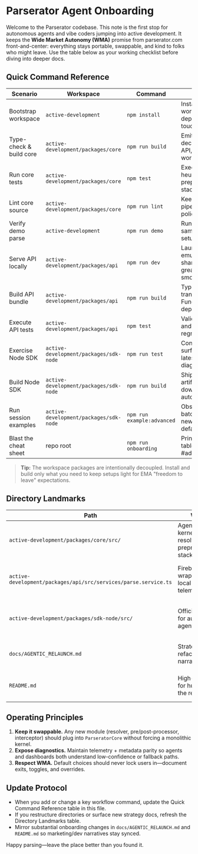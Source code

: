 # Parserator Agent Onboarding

Welcome to the Parserator codebase. This note is the first stop for autonomous agents and vibe coders jumping into active development. It keeps the **Wide Market Autonomy (WMA)** promise from parserator.com front-and-center: everything stays portable, swappable, and kind to folks who might leave. Use the table below as your working checklist before diving into deeper docs.

## Quick Command Reference
| Scenario | Workspace | Command | Purpose |
| --- | --- | --- | --- |
| Bootstrap workspace | `active-development` | `npm install` | Install repo + workspace dependencies before touching packages. |
| Type-check & build core | `active-development/packages/core` | `npm run build` | Emit the compiled JS + declarations that fuel API, SDK, and agent workflows. |
| Run core tests | `active-development/packages/core` | `npm test` | Execute unit specs for heuristics, resolvers, preprocess/postprocess stacks. |
| Lint core source | `active-development/packages/core` | `npm run lint` | Keep the agent-first pipeline readable and policy-compliant. |
| Verify demo parse | `active-development` | `npm run demo` | Run the ParseratorCore sample to confirm local setup. |
| Serve API locally | `active-development/packages/api` | `npm run dev` | Launch Firebase emulators with the shared core wired in—great for end-to-end smoke tests. |
| Build API bundle | `active-development/packages/api` | `npm run build` | Type-check and transpile Cloud Functions before deployment. |
| Execute API tests | `active-development/packages/api` | `npm test` | Validate service wiring and ParseService regressions. |
| Exercise Node SDK | `active-development/packages/sdk-node` | `npm run test` | Confirm the published surface reflects the latest metadata & diagnostics. |
| Build Node SDK | `active-development/packages/sdk-node` | `npm run build` | Ship distributable artifacts for downstream automation. |
| Run session examples | `active-development/packages/sdk-node` | `npm run example:advanced` | Observe session + batch helpers with the newest heuristic defaults. |
| Blast the cheat sheet | repo root | `npm run onboarding` | Print the CLI onboarding table and reminder to #add-this-to-memory. |

> **Tip:** The workspace packages are intentionally decoupled. Install and build only what you need to keep setups light for EMA "freedom to leave" expectations.

## Directory Landmarks
| Path | Why it matters | When to touch |
| --- | --- | --- |
| `active-development/packages/core/src/` | Agent-first parsing kernel: architect, resolver, session, preprocess/postprocess stacks. | Extending heuristics, wiring telemetry, adjusting plan caches/profiles.
| `active-development/packages/api/src/services/parse.service.ts` | Firebase Function wrapper that mirrors local diagnostics and telemetry. | Aligning production API behaviour or toggling core profiles remotely.
| `active-development/packages/sdk-node/src/` | Official Node surface for automations and agent clients. | Updating types, metadata plumbing, or publishing new examples.
| `docs/AGENTIC_RELAUNCH.md` | Strategy brief tying the refactor to EMA/WMA narratives. | Syncing product/marketing stories or planning roadmap updates.
| `README.md` | High-level orientation for humans landing in the repo. | Surface new capabilities, fixes, or docs you add elsewhere.

## Operating Principles
1. **Keep it swappable.** Any new module (resolver, pre/post-processor, interceptor) should plug into `ParseratorCore` without forcing a monolithic kernel.
2. **Expose diagnostics.** Maintain telemetry + metadata parity so agents and dashboards both understand low-confidence or fallback paths.
3. **Respect WMA.** Default choices should never lock users in—document exits, toggles, and overrides.

## Update Protocol
- When you add or change a key workflow command, update the Quick Command Reference table in this file.
- If you restructure directories or surface new strategy docs, refresh the Directory Landmarks table.
- Mirror substantial onboarding changes in `docs/AGENTIC_RELAUNCH.md` and `README.md` so marketing/dev narratives stay synced.

Happy parsing—leave the place better than you found it.
